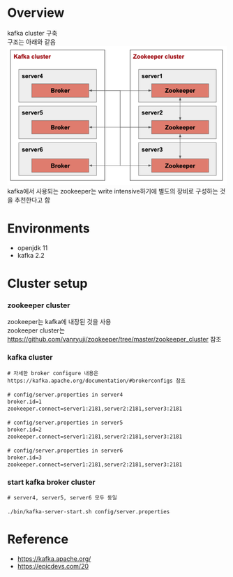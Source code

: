 # Overview
kafka cluster 구축<br>
구조는 아래와 같음<br>
![alt text](architecture.png)<br>
kafka에서 사용되는 zookeeper는 write intensive하기에 별도의 장비로 구성하는 것을 추천한다고 함<br>


# Environments
* openjdk 11
* kafka 2.2


# Cluster setup
### zookeeper cluster
zookeeper는 kafka에 내장된 것을 사용<br>
zookeeper cluster는 https://github.com/vanryuji/zookeeper/tree/master/zookeeper_cluster 참조<br>

### kafka cluster
```shell
# 자세한 broker configure 내용은 https://kafka.apache.org/documentation/#brokerconfigs 참조

# config/server.properties in server4
broker.id=1
zookeeper.connect=server1:2181,server2:2181,server3:2181

# config/server.properties in server5
broker.id=2
zookeeper.connect=server1:2181,server2:2181,server3:2181

# config/server.properties in server6
broker.id=3
zookeeper.connect=server1:2181,server2:2181,server3:2181
```

### start kafka broker cluster
```shell
# server4, server5, server6 모두 동일

./bin/kafka-server-start.sh config/server.properties
```


# Reference
* https://kafka.apache.org/
* https://epicdevs.com/20
